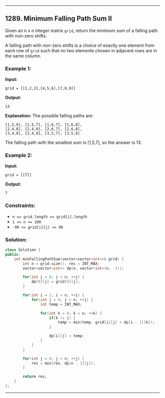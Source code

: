 
---

## 1289. Minimum Falling Path Sum II

Given an n x n integer matrix `grid`, return the minimum sum of a falling path with non-zero shifts.

A falling path with non-zero shifts is a choice of exactly one element from each row of `grid` such that no two elements chosen in adjacent rows are in the same column.

### Example 1:

**Input:**
```
grid = [[1,2,3],[4,5,6],[7,8,9]]
```

**Output:**
```
13
```

**Explanation:**
The possible falling paths are:
```
[1,5,9], [1,5,7], [1,6,7], [1,6,8],
[2,4,8], [2,4,9], [2,6,7], [2,6,8],
[3,4,8], [3,4,9], [3,5,7], [3,5,9]
```
The falling path with the smallest sum is [1,5,7], so the answer is 13.

### Example 2:

**Input:**
```
grid = [[7]]
```

**Output:**
```
7
```

### Constraints:

- `n == grid.length == grid[i].length`
- `1 <= n <= 200`
- `-99 <= grid[i][j] <= 99`

### Solution:

```cpp
class Solution {
public:
    int minFallingPathSum(vector<vector<int>>& grid) {
        int n = grid.size(), res = INT_MAX;
        vector<vector<int>> dp(n, vector<int>(n, -1));

        for(int j = 0; j < n; ++j) {
            dp[0][j] = grid[0][j];
        }

        for(int i = 1; i < n; ++i) {
            for(int j = 0; j < n; ++j) {
                int temp = INT_MAX;

                for(int k = 0; k < n; ++k) {
                    if(k != j) {
                        temp = min(temp, grid[i][j] + dp[i - 1][k]);
                    }

                    dp[i][j] = temp;
                }
            }
        }

        for(int j = 0; j < n; ++j) {
            res = min(res, dp[n - 1][j]);
        }

        return res;
    }
};
```

---
